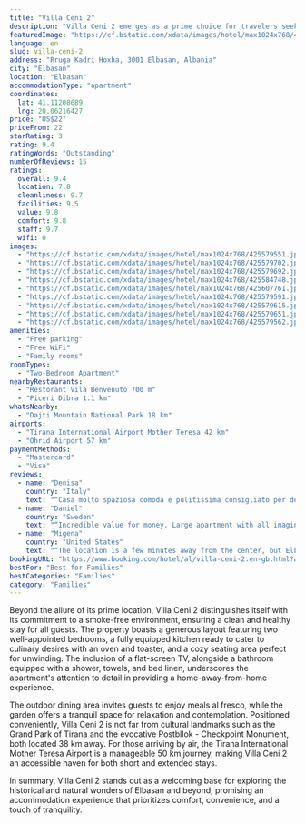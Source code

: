 ```yaml
---
title: "Villa Ceni 2"
description: "Villa Ceni 2 emerges as a prime choice for travelers seeking a blend of comfort and convenience in Elbasan, located just a stone's throw away from the heart of Albania's rich historical tapestry."
featuredImage: "https://cf.bstatic.com/xdata/images/hotel/max1024x768/425579551.jpg?k=b9ec568bae55afb8919795e43380034b3ce2025d9ceadd6a0bedf401d5f34dd3&o=&hp=1"
language: en
slug: villa-ceni-2
address: "Rruga Kadri Hoxha, 3001 Elbasan, Albania"
city: "Elbasan"
location: "Elbasan"
accommodationType: "apartment"
coordinates:
  lat: 41.11208689
  lng: 20.06216427
price: "US$22"
priceFrom: 22
starRating: 3
rating: 9.4
ratingWords: "Outstanding"
numberOfReviews: 15
ratings:
  overall: 9.4
  location: 7.8
  cleanliness: 9.7
  facilities: 9.5
  value: 9.8
  comfort: 9.8
  staff: 9.7
  wifi: 0
images:
  - "https://cf.bstatic.com/xdata/images/hotel/max1024x768/425579551.jpg?k=b9ec568bae55afb8919795e43380034b3ce2025d9ceadd6a0bedf401d5f34dd3&o=&hp=1"
  - "https://cf.bstatic.com/xdata/images/hotel/max1024x768/425579702.jpg?k=7e0e6c43ec76cffc360e1f00d590210988f5e0d393b0a8cac19fd7e2716d935a&o=&hp=1"
  - "https://cf.bstatic.com/xdata/images/hotel/max1024x768/425579692.jpg?k=99b17d7017921411064cc3d39ce8d047a906e5315fbc167b6a466d11d0c4987a&o=&hp=1"
  - "https://cf.bstatic.com/xdata/images/hotel/max1024x768/425584748.jpg?k=914f7d4dc63609ce3a9455523f2bd378e76e5609f9c1a2c8c229b5c15466432a&o=&hp=1"
  - "https://cf.bstatic.com/xdata/images/hotel/max1024x768/425607761.jpg?k=08acedec54527c6ce305f9a7761019460c2e00833483f5edb90d844c0b26d83f&o=&hp=1"
  - "https://cf.bstatic.com/xdata/images/hotel/max1024x768/425579591.jpg?k=a182f0dde0e8cb1f335382a6fa24398c8fba2b83a8091d4c1ab5ea93d55426cb&o=&hp=1"
  - "https://cf.bstatic.com/xdata/images/hotel/max1024x768/425579615.jpg?k=f14bbd9533757b8bf73a2f828cf82fb53b8a8eec1114132337dc5f421fc32f62&o=&hp=1"
  - "https://cf.bstatic.com/xdata/images/hotel/max1024x768/425579651.jpg?k=5603a015a989f41f71542da9a5945502f598a6e490e4aa663676b3d660fb2993&o=&hp=1"
  - "https://cf.bstatic.com/xdata/images/hotel/max1024x768/425579562.jpg?k=fda0d08aa7bf813e4ceeb013d7fb860e9a91ea1a7a4396edc45f2c5b49911872&o=&hp=1"
amenities:
  - "Free parking"
  - "Free WiFi"
  - "Family rooms"
roomTypes:
  - "Two-Bedroom Apartment"
nearbyRestaurants:
  - "Restorant Vila Benvenuto 700 m"
  - "Piceri Dibra 1.1 km"
whatsNearby:
  - "Dajti Mountain National Park 18 km"
airports:
  - "Tirana International Airport Mother Teresa 42 km"
  - "Ohrid Airport 57 km"
paymentMethods:
  - "Mastercard"
  - "Visa"
reviews:
  - name: "Denisa"
    country: "Italy"
    text: "“Casa molto spaziosa comoda e pulitissima consigliato per delle famiglie come al mio caso ... perché i bimbi sono più liberi nel muoversi e giocare.”"
  - name: "Daniel"
    country: "Sweden"
    text: "“Incredible value for money. Large apartment with all imaginable comforts. Quiet suburban area. Charming and helpful hosts.”"
  - name: "Migena"
    country: "United States"
    text: "“The location is a few minutes away from the center, but Elbasan is a small town - no problems there - gated villa and we felt super safe at all times. The villa we rented was located on the second floor and was well equipped with everything we...”"
bookingURL: "https://www.booking.com/hotel/al/villa-ceni-2.en-gb.html?aid=8035640"
bestFor: "Best for Families"
bestCategories: "Families"
category: "Families"
---
```


Beyond the allure of its prime location, Villa Ceni 2 distinguishes itself with its commitment to a smoke-free environment, ensuring a clean and healthy stay for all guests. The property boasts a generous layout featuring two well-appointed bedrooms, a fully equipped kitchen ready to cater to culinary desires with an oven and toaster, and a cozy seating area perfect for unwinding. The inclusion of a flat-screen TV, alongside a bathroom equipped with a shower, towels, and bed linen, underscores the apartment's attention to detail in providing a home-away-from-home experience.

The outdoor dining area invites guests to enjoy meals al fresco, while the garden offers a tranquil space for relaxation and contemplation. Positioned conveniently, Villa Ceni 2 is not far from cultural landmarks such as the Grand Park of Tirana and the evocative Postbllok - Checkpoint Monument, both located 38 km away. For those arriving by air, the Tirana International Mother Teresa Airport is a manageable 50 km journey, making Villa Ceni 2 an accessible haven for both short and extended stays.

In summary, Villa Ceni 2 stands out as a welcoming base for exploring the historical and natural wonders of Elbasan and beyond, promising an accommodation experience that prioritizes comfort, convenience, and a touch of tranquility.